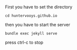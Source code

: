 First you have to set the directory 

```
cd huntervooys.github.io
```

then you have to start the server 

```
bundle exec jekyll serve
```

press ctrl-c to stop